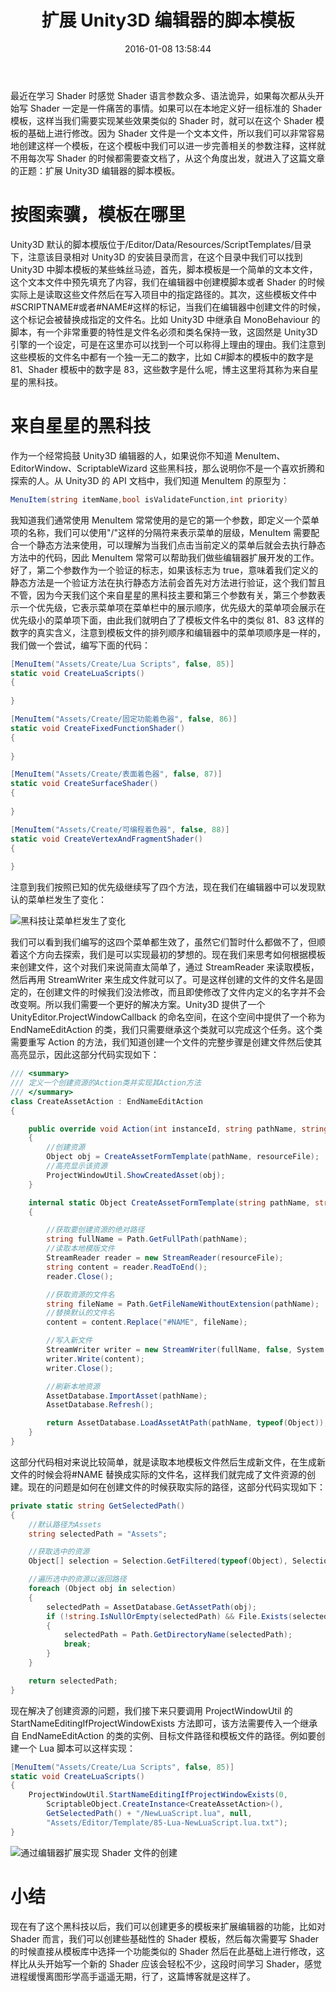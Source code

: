 ﻿---
abbrlink: 3653662258
categories:
- Unity3D
date: 2016-01-08 13:58:44
description: 现在解决了创建资源的问题，我们接下来只要调用 ProjectWindowUtil 的 StartNameEditingIfProjectWindowExists 方法即可，该方法需要传入一个继承自 EndNameEditAction 的类的实例、目标文件路径和模板文件的路径;好了，第二个参数作为一个验证的标志，如果该标志为 true，意味着我们定义的静态方法是一个验证方法在执行静态方法前会首先对方法进行验证，这个我们暂且不管，因为今天我们这个来自星星的黑科技主要和第三个参数有关，第三个参数表示一个优先级，它表示菜单项在菜单栏中的展示顺序，优先级大的菜单项会展示在优先级小的菜单项下面，由此我们就明白了了模板文件名中的类似 81、83 这样的数字的真实含义，注意到模板文件的排列顺序和编辑器中的菜单项顺序是一样的，我们做一个尝试，编写下面的代码：;Unity3D 默认的脚本模版位于/Editor/Data/Resources/ScriptTemplates/目录下，注意该目录相对 Unity3D 的安装目录而言，在这个目录中我们可以找到 Unity3D 中脚本模板的某些蛛丝马迹，首先，脚本模板是一个简单的文本文件，这个文本文件中预先填充了内容，我们在编辑器中创建模脚本或者 Shader 的时候实际上是读取这些文件然后在写入项目中的指定路径的
tags:
- Unity3D
- 编辑器
- 模板
title: 扩展 Unity3D 编辑器的脚本模板
---

最近在学习 Shader 时感觉 Shader 语言参数众多、语法诡异，如果每次都从头开始写 Shader 一定是一件痛苦的事情。如果可以在本地定义好一组标准的 Shader 模板，这样当我们需要实现某些效果类似的 Shader 时，就可以在这个 Shader 模板的基础上进行修改。因为 Shader 文件是一个文本文件，所以我们可以非常容易地创建这样一个模板，在这个模板中我们可以进一步完善相关的参数注释，这样就不用每次写 Shader 的时候都需要查文档了，从这个角度出发，就进入了这篇文章的正题：扩展 Unity3D 编辑器的脚本模板。
<!--more-->

# 按图索骥，模板在哪里
Unity3D 默认的脚本模版位于/Editor/Data/Resources/ScriptTemplates/目录下，注意该目录相对 Unity3D 的安装目录而言，在这个目录中我们可以找到 Unity3D 中脚本模板的某些蛛丝马迹，首先，脚本模板是一个简单的文本文件，这个文本文件中预先填充了内容，我们在编辑器中创建模脚本或者 Shader 的时候实际上是读取这些文件然后在写入项目中的指定路径的。其次，这些模板文件中#SCRIPTNAME#或者#NAME#这样的标记，当我们在编辑器中创建文件的时候，这个标记会被替换成指定的文件名。比如 Unity3D 中继承自 MonoBehaviour 的脚本，有一个非常重要的特性是文件名必须和类名保持一致，这固然是 Unity3D 引擎的一个设定，可是在这里亦可以找到一个可以称得上理由的理由。我们注意到这些模板的文件名中都有一个独一无二的数字，比如 C#脚本的模板中的数字是 81、Shader 模板中的数字是 83，这些数字是什么呢，博主这里将其称为来自星星的黑科技。

# 来自星星的黑科技
作为一个经常捣鼓 Unity3D 编辑器的人，如果说你不知道 MenuItem、EditorWindow、ScriptableWizard 这些黑科技，那么说明你不是一个喜欢折腾和探索的人。从 Unity3D 的 API 文档中，我们知道 MenuItem 的原型为：
```csharp
MenuItem(string itemName,bool isValidateFunction,int priority) 
```
我知道我们通常使用 MenuItem 常常使用的是它的第一个参数，即定义一个菜单项的名称，我们可以使用"/"这样的分隔符来表示菜单的层级，MenuItem 需要配合一个静态方法来使用，可以理解为当我们点击当前定义的菜单后就会去执行静态方法中的代码，因此 MenuItem 常常可以帮助我们做些编辑器扩展开发的工作。好了，第二个参数作为一个验证的标志，如果该标志为 true，意味着我们定义的静态方法是一个验证方法在执行静态方法前会首先对方法进行验证，这个我们暂且不管，因为今天我们这个来自星星的黑科技主要和第三个参数有关，第三个参数表示一个优先级，它表示菜单项在菜单栏中的展示顺序，优先级大的菜单项会展示在优先级小的菜单项下面，由此我们就明白了了模板文件名中的类似 81、83 这样的数字的真实含义，注意到模板文件的排列顺序和编辑器中的菜单项顺序是一样的，我们做一个尝试，编写下面的代码：
```csharp
[MenuItem("Assets/Create/Lua Scripts", false, 85)]
static void CreateLuaScripts()
{
        
}

[MenuItem("Assets/Create/固定功能着色器", false, 86)]
static void CreateFixedFunctionShader()
{
        
}

[MenuItem("Assets/Create/表面着色器", false, 87)]
static void CreateSurfaceShader()
{
       
}

[MenuItem("Assets/Create/可编程着色器", false, 88)]
static void CreateVertexAndFragmentShader()
{
        
}
```
注意到我们按照已知的优先级继续写了四个方法，现在我们在编辑器中可以发现默认的菜单栏发生了变化：

![黑科技让菜单栏发生了变化](https://i.loli.net/2021/10/18/ZeBFMRDiGk24fSz.png)

我们可以看到我们编写的这四个菜单都生效了，虽然它们暂时什么都做不了，但顺着这个方向去探索，我们是可以实现最初的梦想的。现在我们来思考如何根据模板来创建文件，这个对我们来说简直太简单了，通过 StreamReader 来读取模板，然后再用 StreamWriter 来生成文件就可以了。可是这样创建的文件的文件名是固定的，在创建文件的时候我们没法修改，而且即使修改了文件内定义的名字并不会改变啊。所以我们需要一个更好的解决方案。Unity3D 提供了一个 UnityEditor.ProjectWindowCallback 的命名空间，在这个空间中提供了一个称为 EndNameEditAction 的类，我们只需要继承这个类就可以完成这个任务。这个类需要重写 Action 的方法，我们知道创建一个文件的完整步骤是创建文件然后使其高亮显示，因此这部分代码实现如下：
```csharp
/// <summary>
/// 定义一个创建资源的Action类并实现其Action方法
/// </summary>
class CreateAssetAction : EndNameEditAction
{

    public override void Action(int instanceId, string pathName, string resourceFile)
    {
        //创建资源
        Object obj = CreateAssetFormTemplate(pathName, resourceFile);
        //高亮显示该资源
        ProjectWindowUtil.ShowCreatedAsset(obj);
    }

    internal static Object CreateAssetFormTemplate(string pathName, string resourceFile)
    {

        //获取要创建资源的绝对路径
        string fullName = Path.GetFullPath(pathName);
        //读取本地模版文件
        StreamReader reader = new StreamReader(resourceFile);
        string content = reader.ReadToEnd();
        reader.Close();

        //获取资源的文件名
        string fileName = Path.GetFileNameWithoutExtension(pathName);
        //替换默认的文件名
        content = content.Replace("#NAME", fileName);

        //写入新文件
        StreamWriter writer = new StreamWriter(fullName, false, System.Text.Encoding.UTF8);
        writer.Write(content);
        writer.Close();

        //刷新本地资源
        AssetDatabase.ImportAsset(pathName);
        AssetDatabase.Refresh();

        return AssetDatabase.LoadAssetAtPath(pathName, typeof(Object));
    }
}
```
这部分代码相对来说比较简单，就是读取本地模板文件然后生成新文件，在生成新文件的时候会将#NAME 替换成实际的文件名，这样我们就完成了文件资源的创建。现在的问题是如何在创建文件的时候获取实际的路径，这部分代码实现如下：
```csharp
private static string GetSelectedPath()
{
    //默认路径为Assets
    string selectedPath = "Assets";

    //获取选中的资源
    Object[] selection = Selection.GetFiltered(typeof(Object), SelectionMode.Assets);

    //遍历选中的资源以返回路径
    foreach (Object obj in selection)
    {
        selectedPath = AssetDatabase.GetAssetPath(obj);
        if (!string.IsNullOrEmpty(selectedPath) && File.Exists(selectedPath))
        {
            selectedPath = Path.GetDirectoryName(selectedPath);
            break;
        }
    }

    return selectedPath;
}
```
现在解决了创建资源的问题，我们接下来只要调用 ProjectWindowUtil 的 StartNameEditingIfProjectWindowExists 方法即可，该方法需要传入一个继承自 EndNameEditAction 的类的实例、目标文件路径和模板文件的路径。例如要创建一个 Lua 脚本可以这样实现：
```csharp
[MenuItem("Assets/Create/Lua Scripts", false, 85)]
static void CreateLuaScripts()
{
    ProjectWindowUtil.StartNameEditingIfProjectWindowExists(0,
        ScriptableObject.CreateInstance<CreateAssetAction>(),
        GetSelectedPath() + "/NewLuaScript.lua", null,
        "Assets/Editor/Template/85-Lua-NewLuaScript.lua.txt");
}
```

![通过编辑器扩展实现 Shader 文件的创建](https://i.loli.net/2021/10/18/y3p5Gf81XLaKkle.gif)


# 小结
现在有了这个黑科技以后，我们可以创建更多的模板来扩展编辑器的功能，比如对 Shader 而言，我们可以创建些基础性的 Shader 模板，然后每次需要写 Shader 的时候直接从模板库中选择一个功能类似的 Shader 然后在此基础上进行修改，这样比从头开始写一个新的 Shader 应该会轻松不少，这段时间学习 Shader，感觉进程缓慢离图形学高手遥遥无期，行了，这篇博客就是这样了。


